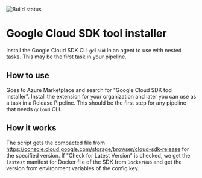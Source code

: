 ![Build status](https://dev.azure.com/nexsobr/nexso/_apis/build/status/Tools/AzureDevOps.GoogleCloudSdkTool?branchName=master)

# Google Cloud SDK tool installer

Install the Google Cloud SDK CLI `gcloud` in an agent to use with nested tasks.
This may be the first task in your pipeline.

## How to use

Goes to Azure Marketplace and search for "Google Cloud SDK tool installer".
Install the extension for your organization and later you can use as a task in a Release Pipeline.
This should be the first step for any pipeline that needs `gcloud` CLI.

## How it works

The script gets the compacted file from https://console.cloud.google.com/storage/browser/cloud-sdk-release for the specified version.
If "Check for Latest Version" is checked, we get the `lastest` manifest for Docker file of the SDK from `DockerHub` and get the version from environment variables of the config key.
